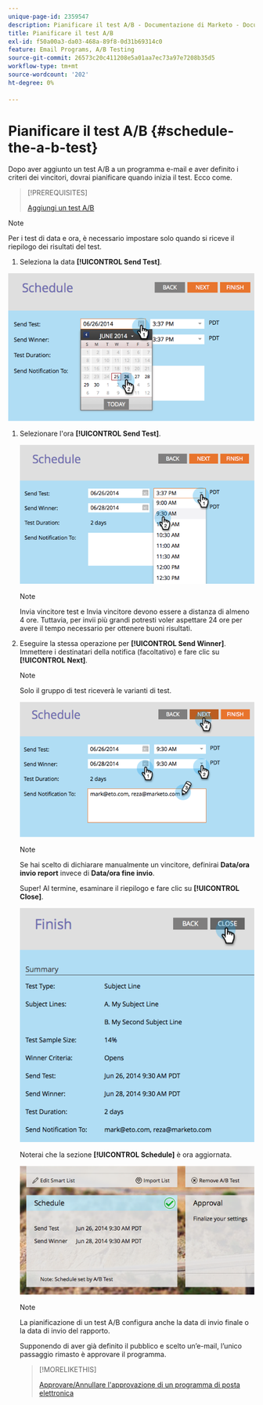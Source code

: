 ```yaml
---
unique-page-id: 2359547
description: Pianificare il test A/B - Documentazione di Marketo - Documentazione del prodotto
title: Pianificare il test A/B
exl-id: f50a00a3-da03-468a-89f8-0d31b69314c0
feature: Email Programs, A/B Testing
source-git-commit: 26573c20c411208e5a01aa7ec73a97e7208b35d5
workflow-type: tm+mt
source-wordcount: '202'
ht-degree: 0%

---
```


# Pianificare il test A/B {#schedule-the-a-b-test}

Dopo aver aggiunto un test A/B a un programma e-mail e aver definito i criteri dei vincitori, dovrai pianificare quando inizia il test. Ecco come.

>[!PREREQUISITES]
>
>[Aggiungi un test A/B](/help/marketo/product-docs/email-marketing/email-programs/email-program-actions/email-test-a-b-test/add-an-a-b-test.md)

>[!NOTE]
>
>Per i test di data e ora, è necessario impostare solo quando si riceve il riepilogo dei risultati del test.

1. Seleziona la data **[!UICONTROL Send Test]**.

![](assets/image2014-9-12-15-3a59-3a54.png)

1. Selezionare l&#39;ora **[!UICONTROL Send Test]**.

   ![](assets/image2014-9-12-16-3a0-3a2.png)

   >[!NOTE]
   >
   >Invia vincitore test e Invia vincitore devono essere a distanza di almeno 4 ore. Tuttavia, per invii più grandi potresti voler aspettare 24 ore per avere il tempo necessario per ottenere buoni risultati.

1. Eseguire la stessa operazione per **[!UICONTROL Send Winner]**. Immettere i destinatari della notifica (facoltativo) e fare clic su **[!UICONTROL Next]**.

   >[!NOTE]
   >
   >Solo il gruppo di test riceverà le varianti di test.

   ![](assets/image2014-9-12-16-3a0-3a12.png)

   >[!NOTE]
   >
   >Se hai scelto di dichiarare manualmente un vincitore, definirai **Data/ora invio report** invece di **Data/ora fine invio**.

   Super! Al termine, esaminare il riepilogo e fare clic su **[!UICONTROL Close]**.

   ![](assets/image2014-9-12-16-3a1-3a23.png)

   Noterai che la sezione **[!UICONTROL Schedule]** è ora aggiornata.

   ![](assets/image2014-9-12-16-3a1-3a33.png)

   >[!NOTE]
   >
   >La pianificazione di un test A/B configura anche la data di invio finale o la data di invio del rapporto.

   Supponendo di aver già definito il pubblico e scelto un’e-mail, l’unico passaggio rimasto è approvare il programma.

   >[!MORELIKETHIS]
   >
   >[Approvare/Annullare l&#39;approvazione di un programma di posta elettronica](/help/marketo/product-docs/email-marketing/email-programs/email-program-actions/approve-unapprove-an-email-program.md)
